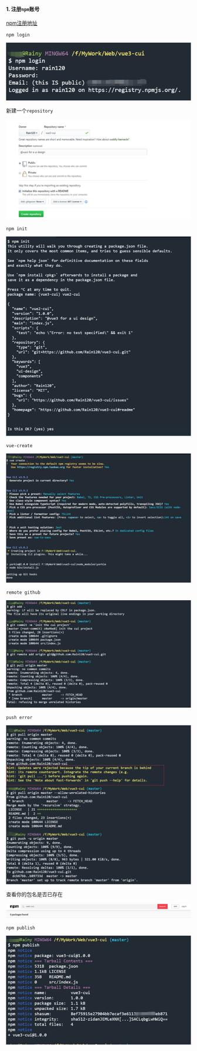 #### 1. 注册`npm`账号

[npm注册地址](https://www.npmjs.com/)

```shell
npm login
```



![npm-login](./images/npm-login.png)

新建一个`repository`

![new-repository](./images/new-repository.png)

`npm init`

![cui-npm-init](./images/cui-npm-init.png)

`vue-create`

![vue-create](./images/vue-create.png)

`remote github`

![cui-git-init](./images/cui-git-init.png)

`push error`

![git-push-error](./images/git-push-error.png)

查看你的包名是否已存在

![package-name-find](./images/package-name-find.png)

`npm publish`

![npm-publish](./images/npm-publish.png)

